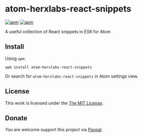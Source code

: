 # atom-herxlabs-react-snippets
[![apm](https://img.shields.io/apm/v/atom-herxlabs-react-snippets.svg)]()
[![apm](https://img.shields.io/apm/l/atom-herxlabs-react-snippets.svg)]()

A useful collection of React snippets in ES6 for Atom

## Install
Using `apm`:

```
apm install atom-herxlabs-react-snippets
```

Or search for `atom-herxlabs-react-snippets` in Atom settings view.  <br />

## License
This work is licensed under the [The MIT License](https://raw.githubusercontent.com/HerXLabs/atom-herxlabs-react-snippets/master/LICENSE).

## Donate
You are welcome support this project via [Paypal](paypal.me/HerXLabsDonation/10).
